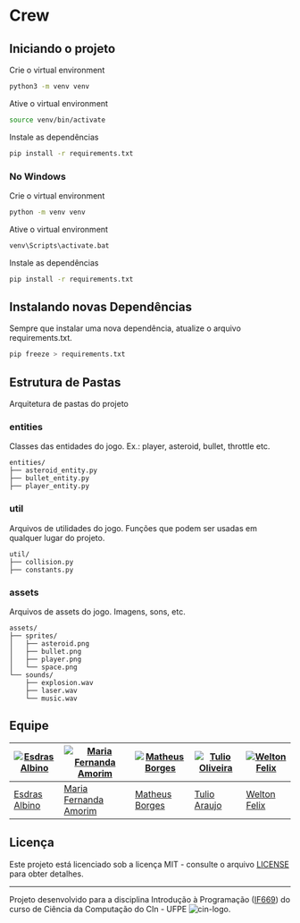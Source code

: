 # Crew

## Iniciando o projeto

Crie o virtual environment
  
```bash
python3 -m venv venv
```

Ative o virtual environment

```bash
source venv/bin/activate
```

Instale as dependências

```bash
pip install -r requirements.txt
```

### No Windows

Crie o virtual environment
  
```bash
python -m venv venv
```

Ative o virtual environment

```bash
venv\Scripts\activate.bat
```

Instale as dependências

```bash
pip install -r requirements.txt
```

## Instalando novas Dependências

Sempre que instalar uma nova dependência, atualize o arquivo requirements.txt.

```bash
pip freeze > requirements.txt
```

## Estrutura de Pastas

Arquitetura de pastas do projeto

### entities

Classes das entidades do jogo.
Ex.: player, asteroid, bullet, throttle etc.

``` text
entities/
├── asteroid_entity.py
├── bullet_entity.py
├── player_entity.py
```

### util

Arquivos de utilidades do jogo. Funções que podem ser usadas em qualquer lugar do projeto.

``` text
util/
├── collision.py
├── constants.py
```

### assets

Arquivos de assets do jogo. Imagens, sons, etc.

``` text
assets/
├── sprites/
│   ├── asteroid.png
│   ├── bullet.png
│   ├── player.png
│   └── space.png
└── sounds/
    ├── explosion.wav
    ├── laser.wav
    └── music.wav
```

## Equipe

| [![Esdras Albino](https://avatars.githubusercontent.com/u/80992456?v=4&s=70)](https://github.com/EsdrasAlbino/) | [![Maria Fernanda Amorim](https://avatars.githubusercontent.com/u/125303577?v=4&s=70)](https://github.com/MariaFFA/) | [![Matheus Borges](https://avatars.githubusercontent.com/u/116684279?v=4&s=70)](https://github.com/MathBorgess/) | [![Tulio  Oliveira](https://avatars.githubusercontent.com/u/127243520?v=4&s=70)](https://github.com/tuliooarauj/) | [![Welton Felix](https://avatars.githubusercontent.com/u/52381662?v=4&s=70)](https://github.com/weltonfelix/) |
| --------------------------------------------------------------------------------------------------------------- | -------------------------------------------------------------------------------------------------------------------- | ---------------------------------------------------------------------------------------------------------------- | ----------------------------------------------------------------------------------------------------------------- | ------------------------------------------------------------------------------------------------------------- |
| [Esdras Albino](mailto:ehas@cin.ufpe.br)                                                                        | [Maria Fernanda Amorim](mailto:mffa@cin.ufpe.br)                                                                     | [Matheus Borges](mailto:mbf3@cin.ufpe.br)                                                                        | [Tulio Araujo](mailto:toa@cin.ufpe.br)                                                                            | [Welton Felix](mailto:wplf@cin.ufpe.br)                                                                       |

## Licença

Este projeto está licenciado sob a licença MIT - consulte o arquivo [LICENSE](LICENSE) para obter detalhes.

---
Projeto desenvolvido para a disciplina Introdução à Programação ([IF669](https://cin.ufpe.br/~if669)) do curso de Ciência da Computação do CIn - UFPE ![cin-logo](https://portal.cin.ufpe.br/wp-content/uploads/2020/06/cropped-iconecin-32x32.png).

